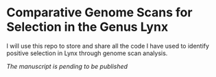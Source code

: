 # Comparative Genome Scans for Selection in the Genus Lynx
I will use this repo to store and share all the code I have used to identify positive selection in Lynx through genome scan analysis.

*The manuscript is pending to be published*
